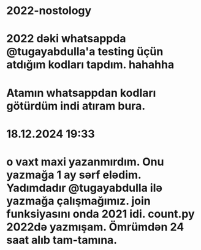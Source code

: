 # 2022-nostology

# 2022 dəki whatsappda @tugayabdulla'a testing üçün atdığım kodları tapdım. hahahha

# Atamın whatsappdan kodları götürdüm indi atıram bura.

# 18.12.2024 19:33


# o vaxt maxi yazanmırdım. Onu yazmağa 1 ay sərf elədim. Yadımdadır @tugayabdulla ilə yazmağa çalışmağımız. join funksiyasını onda 2021 idi. count.py 2022də yazmışam. Ömrümdən 24 saat alıb tam-tamına.
